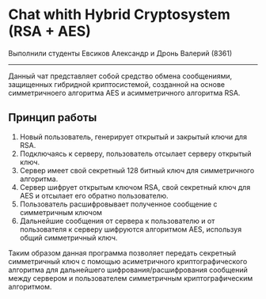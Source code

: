 # Chat whith Hybrid Cryptosystem (RSA + AES)

Выполнили студенты Евсиков Александр и Дронь Валерий (8361)

---

Данный чат представляет собой средство обмена сообщениями, защищенных гибридной криптосистемой, созданной на основе симметричноего алгоритма AES и асимметричного алгоритма RSA.

## Принцип работы

1. Новый пользователь, генерирует открытый и закрытый ключи для RSA.
2. Подключаясь к серверу, пользователь отсылает серверу открытый ключ.
3. Сервер имеет свой секретный 128 битный ключ для симметричного алгоритма.
4. Сервер шифрует открытым ключом RSA, свой секретный ключ для AES и отсылает его обратно пользователю.
5. Пользователь расшифровывает полученное сообщение с симметричным ключом
6. Дальнейшие сообщения от сервера к пользователю и от пользователя к серверу шифруются алгоритмом AES, используя общий симметричный ключ.

Таким образом данная программа позволяет передать секретный симметричный ключ с помощью асиметричного криптографического алгоритма для дальнейшего шифрования/расшифрования сообщений между сервером и пользователем симметричным криптографическим алгоритмом.
